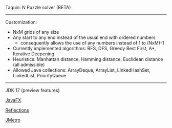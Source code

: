 Taquin: N Puzzle solver (BETA)

---

Customization:
* NxM grids of any size
* Any start to any end instead of the usual end with ordered numbers
  * consequently allows the use of any numbers instead of 1 to (NxM)-1
* Currently implemented algorithms: BFS, DFS, Greedy Best First, A*, Iterative Deepening
* Heuristics: Manhattan distance, Hamming distance, Euclidean distance (all admissible)
* Allowed Java collections: ArrayDeque, ArrayList, LinkedHashSet, LinkedList, PriorityQueue

---

JDK 17 (preview features) 

[JavaFX](https://github.com/openjdk/jfx)

[Reflections](https://github.com/ronmamo/reflections)

[JMetro](https://github.com/JFXtras/jfxtras-styles)
